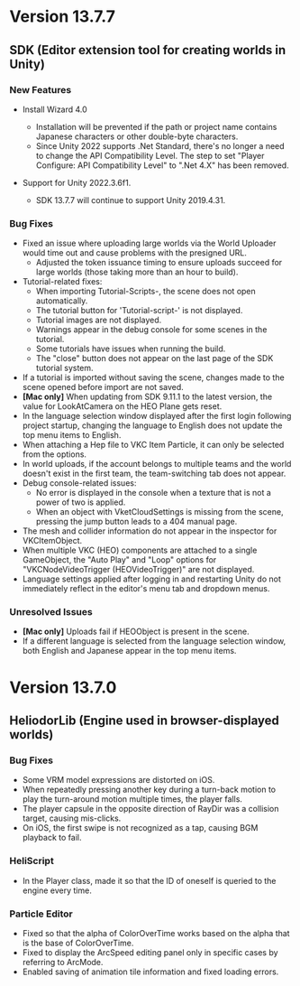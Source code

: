 # Version 13.7.7

## SDK (Editor extension tool for creating worlds in Unity)

### New Features
- Install Wizard 4.0
  - Installation will be prevented if the path or project name contains Japanese characters or other double-byte characters.
  - Since Unity 2022 supports .Net Standard, there's no longer a need to change the API Compatibility Level. The step to set "Player Configure: API Compatibility Level" to ".Net 4.X" has been removed.

- Support for Unity 2022.3.6f1.
  - SDK 13.7.7 will continue to support Unity 2019.4.31.

### Bug Fixes
- Fixed an issue where uploading large worlds via the World Uploader would time out and cause problems with the presigned URL.
  - Adjusted the token issuance timing to ensure uploads succeed for large worlds (those taking more than an hour to build).
- Tutorial-related fixes:
  - When importing Tutorial-Scripts-, the scene does not open automatically.
  - The tutorial button for 'Tutorial-script-' is not displayed.
  - Tutorial images are not displayed.
  - Warnings appear in the debug console for some scenes in the tutorial.
  - Some tutorials have issues when running the build.
  - The "close" button does not appear on the last page of the SDK tutorial system.
- If a tutorial is imported without saving the scene, changes made to the scene opened before import are not saved.
- **[Mac only]** When updating from SDK 9.11.1 to the latest version, the value for LookAtCamera on the HEO Plane gets reset.
- In the language selection window displayed after the first login following project startup, changing the language to English does not update the top menu items to English.
- When attaching a Hep file to VKC Item Particle, it can only be selected from the options.
- In world uploads, if the account belongs to multiple teams and the world doesn't exist in the first team, the team-switching tab does not appear.
- Debug console-related issues:
  - No error is displayed in the console when a texture that is not a power of two is applied.
  - When an object with VketCloudSettings is missing from the scene, pressing the jump button leads to a 404 manual page.
- The mesh and collider information do not appear in the inspector for VKCItemObject.
- When multiple VKC (HEO) components are attached to a single GameObject, the "Auto Play" and "Loop" options for "VKCNodeVideoTrigger (HEOVideoTrigger)" are not displayed.
- Language settings applied after logging in and restarting Unity do not immediately reflect in the editor's menu tab and dropdown menus.

### Unresolved Issues
- **[Mac only]** Uploads fail if HEOObject is present in the scene.
- If a different language is selected from the language selection window, both English and Japanese appear in the top menu items.

# Version 13.7.0

## HeliodorLib (Engine used in browser-displayed worlds)

### Bug Fixes
- Some VRM model expressions are distorted on iOS.
- When repeatedly pressing another key during a turn-back motion to play the turn-around motion multiple times, the player falls.
- The player capsule in the opposite direction of RayDir was a collision target, causing mis-clicks.
- On iOS, the first swipe is not recognized as a tap, causing BGM playback to fail.

### HeliScript
- In the Player class, made it so that the ID of oneself is queried to the engine every time.

### Particle Editor
- Fixed so that the alpha of ColorOverTime works based on the alpha that is the base of ColorOverTime.
- Fixed to display the ArcSpeed editing panel only in specific cases by referring to ArcMode.
- Enabled saving of animation tile information and fixed loading errors.

